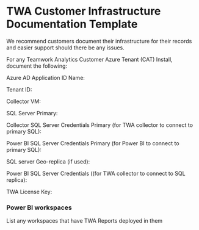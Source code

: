 # TWA Customer Infrastructure Documentation Template



We recommend customers document their infrastructure for their records and easier support should there be any issues.

For any Teamwork Analytics Customer Azure Tenant (CAT) Install, document the following:



Azure AD Application ID Name:

Tenant ID: 

Collector VM: 

SQL Server Primary:

Collector SQL Server Credentials Primary (for TWA collector to connect to primary SQL):

Power BI SQL Server Credentials Primary (for Power BI to connect to primary SQL):



SQL server Geo-replica (if used):

Power BI SQL Server Credentials ((for TWA collector to connect to SQL replica):

TWA License Key:



### Power BI workspaces

List any workspaces that have TWA Reports deployed in them
